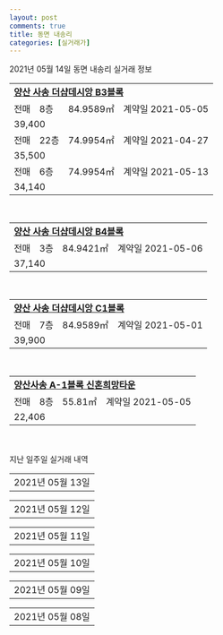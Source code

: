```yaml
---
layout: post
comments: true
title: 동면 내송리
categories: [실거래가]
---
```


2021년 05월 14일 동면 내송리 실거래 정보

<table>
  <tr>
    <td colspan="4" style="font-weight: bold;"><a href="https://search.naver.com/search.naver?query=양산 사송 더샵데시앙 B3블록">양산 사송 더샵데시앙 B3블록</a></td>
  </tr>
    
  <tr>
    <td>전매</td>
    <td>8층</td>
    <td>84.9589㎡</td>
    <td>계약일 2021-05-05</td>
  </tr>
  <tr>
    <td colspan="4">39,400</td>
  </tr>
    
  <tr>
    <td>전매</td>
    <td>22층</td>
    <td>74.9954㎡</td>
    <td>계약일 2021-04-27</td>
  </tr>
  <tr>
    <td colspan="4">35,500</td>
  </tr>
    
  <tr>
    <td>전매</td>
    <td>6층</td>
    <td>74.9954㎡</td>
    <td>계약일 2021-05-13</td>
  </tr>
  <tr>
    <td colspan="4">34,140</td>
  </tr>
    
</table>
<br>
<table>
  <tr>
    <td colspan="4" style="font-weight: bold;"><a href="https://search.naver.com/search.naver?query=양산 사송 더샵데시앙 B4블록">양산 사송 더샵데시앙 B4블록</a></td>
  </tr>
    
  <tr>
    <td>전매</td>
    <td>3층</td>
    <td>84.9421㎡</td>
    <td>계약일 2021-05-06</td>
  </tr>
  <tr>
    <td colspan="4">37,140</td>
  </tr>
    
</table>
<br>
<table>
  <tr>
    <td colspan="4" style="font-weight: bold;"><a href="https://search.naver.com/search.naver?query=양산 사송 더샵데시앙 C1블록">양산 사송 더샵데시앙 C1블록</a></td>
  </tr>
    
  <tr>
    <td>전매</td>
    <td>7층</td>
    <td>84.9589㎡</td>
    <td>계약일 2021-05-01</td>
  </tr>
  <tr>
    <td colspan="4">39,900</td>
  </tr>
    
</table>
<br>
<table>
  <tr>
    <td colspan="4" style="font-weight: bold;"><a href="https://search.naver.com/search.naver?query=양산사송 A-1블록 신혼희망타운">양산사송 A-1블록 신혼희망타운</a></td>
  </tr>
    
  <tr>
    <td>전매</td>
    <td>8층</td>
    <td>55.81㎡</td>
    <td>계약일 2021-05-05</td>
  </tr>
  <tr>
    <td colspan="4">22,406</td>
  </tr>
    
</table>
    
<div style="margin-top: 50px; margin-bottom: 13px">지난 일주일 실거래 내역</div>

  <table style="width: 100%; margin-bottom: 1px">
      <tr class="header">
        <td>2021년 05월 13일</td>
      </tr>
      <tr class="child" style="display: none">
        <td>
            
        <table>
          <tr>
            <td colspan="4" style="font-weight: bold;"><a href="https://search.naver.com/search.naver?query=양산 사송 더샵데시앙 B3블록">양산 사송 더샵데시앙 B3블록</a></td>
          </tr>

          <tr>
            <td>전매</td>
            <td>11층</td>
            <td>74.9954㎡</td>
            <td>계약일 2021-04-16</td>
          </tr>
          <tr>
            <td colspan="4">34,605</td>
          </tr>
    
          <tr>
            <td>전매</td>
            <td>17층</td>
            <td>74.9954㎡</td>
            <td>계약일 2021-05-11</td>
          </tr>
          <tr>
            <td colspan="4">32,500</td>
          </tr>
    
        </table>
        <table style="margin-top: 5px">
          <tr>
            <td colspan="4" style="font-weight: bold;"><a href="https://search.naver.com/search.naver?query=양산 사송 더샵데시앙 C1블록">양산 사송 더샵데시앙 C1블록</a></td>
          </tr>
    
          <tr>
            <td>전매</td>
            <td>10층</td>
            <td>101.9427㎡</td>
            <td>계약일 2021-05-07</td>
          </tr>
          <tr>
            <td colspan="4">55,200</td>
          </tr>
    
        </table>
        <table style="margin-top: 5px">
          <tr>
            <td colspan="4" style="font-weight: bold;"><a href="https://search.naver.com/search.naver?query=양산사송 A-1블록 신혼희망타운">양산사송 A-1블록 신혼희망타운</a></td>
          </tr>
    
          <tr>
            <td>전매</td>
            <td>17층</td>
            <td>55.81㎡</td>
            <td>계약일 2021-05-04</td>
          </tr>
          <tr>
            <td colspan="4">25,606</td>
          </tr>
    
        </table>
    
        </td>
      </tr>
  </table>
    
  <table style="width: 100%; margin-bottom: 1px">
      <tr class="header">
        <td>2021년 05월 12일</td>
      </tr>
      <tr class="child" style="display: none">
        <td>
            
        <table>
          <tr>
            <td colspan="4" style="font-weight: bold;"><a href="https://search.naver.com/search.naver?query=실거래정보없음">실거래정보없음</a></td>
          </tr>

        </table>
    
        </td>
      </tr>
  </table>
    
  <table style="width: 100%; margin-bottom: 1px">
      <tr class="header">
        <td>2021년 05월 11일</td>
      </tr>
      <tr class="child" style="display: none">
        <td>
            
        <table>
          <tr>
            <td colspan="4" style="font-weight: bold;"><a href="https://search.naver.com/search.naver?query=양산 사송 더샵데시앙 B3블록">양산 사송 더샵데시앙 B3블록</a></td>
          </tr>

          <tr>
            <td>전매</td>
            <td>15층</td>
            <td>84.9421㎡</td>
            <td>계약일 2021-04-17</td>
          </tr>
          <tr>
            <td colspan="4">39,740</td>
          </tr>
    
        </table>
    
        </td>
      </tr>
  </table>
    
  <table style="width: 100%; margin-bottom: 1px">
      <tr class="header">
        <td>2021년 05월 10일</td>
      </tr>
      <tr class="child" style="display: none">
        <td>
            
        <table>
          <tr>
            <td colspan="4" style="font-weight: bold;"><a href="https://search.naver.com/search.naver?query=실거래정보없음">실거래정보없음</a></td>
          </tr>

        </table>
    
        </td>
      </tr>
  </table>
    
  <table style="width: 100%; margin-bottom: 1px">
      <tr class="header">
        <td>2021년 05월 09일</td>
      </tr>
      <tr class="child" style="display: none">
        <td>
            
        <table>
          <tr>
            <td colspan="4" style="font-weight: bold;"><a href="https://search.naver.com/search.naver?query=실거래정보없음">실거래정보없음</a></td>
          </tr>

        </table>
    
        </td>
      </tr>
  </table>
    
  <table style="width: 100%; margin-bottom: 1px">
      <tr class="header">
        <td>2021년 05월 08일</td>
      </tr>
      <tr class="child" style="display: none">
        <td>
            
        <table>
          <tr>
            <td colspan="4" style="font-weight: bold;"><a href="https://search.naver.com/search.naver?query=양산 사송 더샵데시앙 B3블록">양산 사송 더샵데시앙 B3블록</a></td>
          </tr>

          <tr>
            <td>전매</td>
            <td>25층</td>
            <td>74.9954㎡</td>
            <td>계약일 2021-05-02</td>
          </tr>
          <tr>
            <td colspan="4">34,500</td>
          </tr>
    
        </table>
        <table style="margin-top: 5px">
          <tr>
            <td colspan="4" style="font-weight: bold;"><a href="https://search.naver.com/search.naver?query=양산 사송 더샵데시앙 C1블록">양산 사송 더샵데시앙 C1블록</a></td>
          </tr>
    
          <tr>
            <td>전매</td>
            <td>9층</td>
            <td>84.9589㎡</td>
            <td>계약일 2021-04-08</td>
          </tr>
          <tr>
            <td colspan="4">40,305</td>
          </tr>
    
        </table>
    
        </td>
      </tr>
  </table>
    

